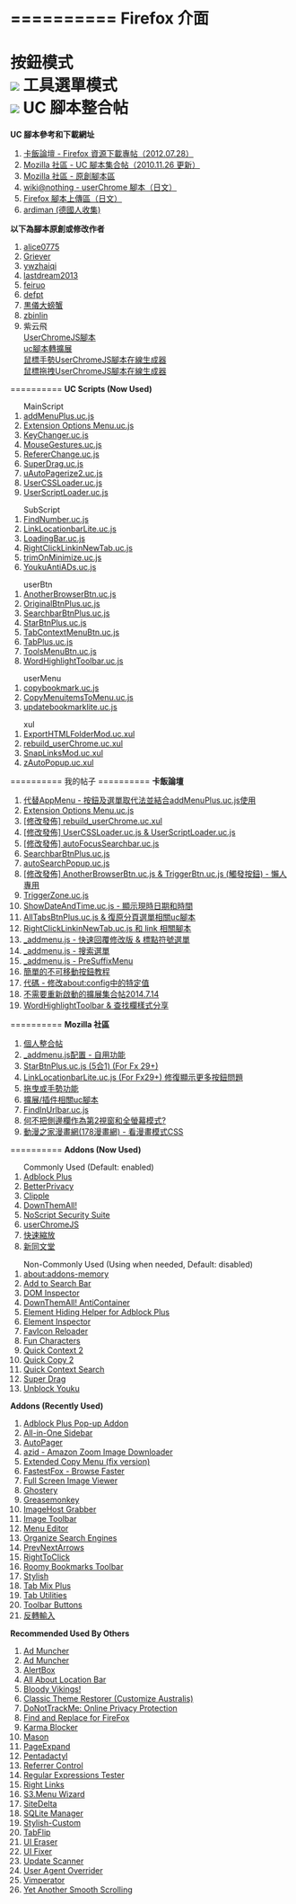 ==========
Firefox 介面
==========
按鈕模式<br>
<img src="https://mozest.com/attachment/201407/20/100724_140586367245ti.png">
工具選單模式<br>
<img src="https://mozest.com/attachment/201407/22/100724_1405993965tvAr.png">
UC 腳本整合帖
==========
<b>UC 腳本參考和下載網址</b>
<ol>
<li><a href="http://bbs.kafan.cn/thread-1340501-1-1.html" target="_blank">卡飯論壇 - Firefox 資源下載專帖（2012.07.28）</a><br></li>
<li><a href="https://g.mozest.com/thread-26773-1-1" target="_blank">Mozilla 社區 - UC 腳本集合帖（2010.11.26 更新）</a><br></li>
<li><a href="https://j.mozest.com/zh-CN/" target="_blank">Mozilla 社區 - 原創腳本區</a><br></li>
<li><a href="http://wiki.nothing.sh/page/userChrome.js%CD%D1%A5%B9%A5%AF%A5%EA%A5%D7%A5%C8#vfb09d65" target="_blank">wiki@nothing - userChrome 腳本（日文）</a><br></li>
<li><a href="http://u6.getuploader.com/script/" target="_blank">Firefox 腳本上傳區（日文）</a><br></li>
<li><a href="https://github.com/ardiman/userChrome.js" target="_blank">ardiman (德國人收集)</a><br></li>
</ol>
<b>以下為腳本原創或修改作者</b>
<ol>
<li><a href="https://github.com/alice0775/userChrome.js" target="_blank">alice0775</a><br></li>
<li><a href="https://github.com/Griever/userChromeJS" target="_blank">Griever</a><br></li>
<li><a href="https://github.com/ywzhaiqi/userChromeJS" target="_blank">ywzhaiqi</a><br></li>
<li><a href="https://github.com/lastdream2013/userChrome" target="_blank">lastdream2013</a><br></li>
<li><a href="https://github.com/feiruo/userChromeJS" target="_blank">feiruo</a><br></li>
<li><a href="https://github.com/defpt/userChromeJs" target="_blank">defpt</a><br></li>
<li><a href="http://pan.baidu.com/share/home?uk=2467242534#category/type=0" target="_blank">黒儀大螃蟹</a><br></li>
<li><a href="https://bitbucket.org/zbinlin" target="_blank">zbinlin</a><br></li>
<li>紫云飛</li>
<a href="http://www.cnblogs.com/ziyunfei/archive/2011/11/25/2263756.html" target="_blank">UserChromeJS腳本</a><br>
<a href="http://www.cnblogs.com/ziyunfei/archive/2012/02/05/2338725.html" target="_blank">uc腳本轉擴展</a><br>
<a href="http://www.cnblogs.com/ziyunfei/archive/2011/12/15/2289504.html" target="_blank">鼠標手勢UserChromeJS腳本在線生成器</a><br>
<a href="http://www.cnblogs.com/ziyunfei/archive/2011/12/20/2293928.html" target="_blank">鼠標拖拽UserChromeJS腳本在線生成器</a><br>
</ol>
==========
<b>UC Scripts (Now Used)</b></br>
<ol>
MainScript
<li><a href="https://github.com/Drager-oos/userChrome/blob/master/MainScript/addMenuPlus.uc.js" target="_blank">addMenuPlus.uc.js</a><br></li>
<li><a href="https://github.com/Drager-oos/userChrome/blob/master/MainScript/Extension%20Options%20Menu.uc.js" target="_blank">Extension Options Menu.uc.js</a><br></li>
<li><a href="https://github.com/Drager-oos/userChrome/blob/master/MainScript/KeyChanger.uc.js" target="_blank">KeyChanger.uc.js</a><br></li>
<li><a href="https://github.com/Drager-oos/userChrome/blob/master/MainScript/MouseGestures.uc.js" target="_blank">MouseGestures.uc.js</a><br></li>
<li><a href="https://github.com/Drager-oos/userChrome/blob/master/MainScript/RefererChange.uc.js" target="_blank">RefererChange.uc.js</a><br></li>
<li><a href="https://github.com/Drager-oos/userChrome/blob/master/MainScript/SuperDrag.uc.js" target="_blank">SuperDrag.uc.js</a><br></li>
<li><a href="https://github.com/Drager-oos/userChrome/blob/master/MainScript/uAutoPagerize2.uc.js" target="_blank">uAutoPagerize2.uc.js</a><br></li>
<li><a href="https://github.com/Drager-oos/userChrome/blob/master/MainScript/UserCSSLoader.uc.js" target="_blank">UserCSSLoader.uc.js</a><br></li>
<li><a href="https://github.com/Drager-oos/userChrome/blob/master/MainScript/UserScriptLoader.uc.js" target="_blank">UserScriptLoader.uc.js</a><br></li>
</ol>
<ol>
SubScript
<li><a href="https://github.com/Drager-oos/userChrome/blob/master/SubScript/FindNumber.uc.js" target="_blank">FindNumber.uc.js</a><br></li>
<li><a href="https://github.com/Drager-oos/userChrome/blob/master/SubScript/LinkLocationbarLite.uc.js" target="_blank">LinkLocationbarLite.uc.js</a><br></li>
<li><a href="https://github.com/Drager-oos/userChrome/blob/master/SubScript/LoadingBar.uc.js" target="_blank">LoadingBar.uc.js</a><br></li>
<li><a href="https://github.com/Drager-oos/userChrome/blob/master/SubScript/RightClickLinkinNewTab.uc.js" target="_blank">RightClickLinkinNewTab.uc.js</a><br></li>
<li><a href="https://github.com/Drager-oos/userChrome/blob/master/SubScript/trimOnMinimize.uc.js" target="_blank">trimOnMinimize.uc.js</a><br></li>
<li><a href="https://github.com/Drager-oos/userChrome/blob/master/SubScript/YoukuAntiADs.uc.js" target="_blank">YoukuAntiADs.uc.js</a><br></li>
</ol>
<ol>
userBtn
<li><a href="https://github.com/Drager-oos/userChrome/blob/master/BtnPlus/AnotherBrowserBtn.uc.js" target="_blank">AnotherBrowserBtn.uc.js</a><br></li>
<li><a href="https://github.com/Drager-oos/userChrome/blob/master/BtnPlus/OriginalBtnPlus.uc.js" target="_blank">OriginalBtnPlus.uc.js</a><br></li>
<li><a href="https://github.com/Drager-oos/userChrome/blob/master/BtnPlus/SearchbarBtnPlus.uc.js" target="_blank">SearchbarBtnPlus.uc.js</a><br></li>
<li><a href="https://github.com/Drager-oos/userChrome/blob/master/BtnPlus/StarBtnPlus.uc.js" target="_blank">StarBtnPlus.uc.js</a><br></li>
<li><a href="https://github.com/Drager-oos/userChrome/blob/master/BtnPlus/TabContextMenuBtn.uc.js" target="_blank">TabContextMenuBtn.uc.js</a><br></li>
<li><a href="https://github.com/Drager-oos/userChrome/blob/master/BtnPlus/TabPlus.uc.js" target="_blank">TabPlus.uc.js</a><br></li>
<li><a href="https://github.com/Drager-oos/userChrome/blob/master/BtnPlus/ToolsMenuBtn.uc.js" target="_blank">ToolsMenuBtn.uc.js</a><br></li>
<li><a href="https://github.com/Drager-oos/userChrome/blob/master/BtnPlus/WordHighlightToolbar.uc.js" target="_blank">WordHighlightToolbar.uc.js</a><br></li>
</ol>
<ol>
userMenu
<li><a href="https://github.com/Drager-oos/userChrome/blob/master/userMenu/copybookmark.uc.js" target="_blank">copybookmark.uc.js</a><br></li>
<li><a href="https://github.com/Drager-oos/userChrome/blob/master/userMenu/CopyMenuitemsToMenu.uc.js" target="_blank">CopyMenuitemsToMenu.uc.js</a><br></li>
<li><a href="https://github.com/Drager-oos/userChrome/blob/master/userMenu/updatebookmarklite.uc.js" target="_blank">updatebookmarklite.uc.js</a><br></li>
</ol>
<ol>
xul
<li><a href="https://github.com/Drager-oos/userChrome/blob/master/xul/ExportHTMLFolderMod.uc.xul" target="_blank">ExportHTMLFolderMod.uc.xul</a><br></li>
<li><a href="https://github.com/Drager-oos/userChrome/blob/master/xul/rebuild_userChrome.uc.xul" target="_blank">rebuild_userChrome.uc.xul</a><br></li>
<li><a href="https://github.com/Drager-oos/userChrome/blob/master/xul/SnapLinksMod.uc.xul" target="_blank">SnapLinksMod.uc.xul</a><br></li>
<li><a href="https://github.com/Drager-oos/userChrome/blob/master/xul/zAutoPopup.uc.xul" target="_blank">zAutoPopup.uc.xul</a><br></li>
</ol>
==========
我的帖子
==========
<b>卡飯論壇</b>
<ol>
<li><a href="http://bbs.kafan.cn/thread-1739599-1-1.html" target="_blank">代替AppMenu - 按鈕及選單取代法並結合addMenuPlus.uc.js使用</a><br></li>
<li><a href="http://bbs.kafan.cn/thread-1755436-1-1.html" target="_blank">Extension Options Menu.uc.js</a><br></li>
<li><a href="http://bbs.kafan.cn/thread-1754228-1-1.html" target="_blank">[修改發佈] rebuild_userChrome.uc.xul</a><br></li>
<li><a href="http://bbs.kafan.cn/thread-1754182-1-1.html" target="_blank">[修改發佈] UserCSSLoader.uc.js & UserScriptLoader.uc.js</a><br></li>
<li><a href="http://bbs.kafan.cn/thread-1739617-1-1.html" target="_blank">[修改發佈] autoFocusSearchbar.uc.js</a><br></li>
<li><a href="http://bbs.kafan.cn/thread-1741525-1-1.html" target="_blank">SearchbarBtnPlus.uc.js</a><br></li>
<li><a href="http://bbs.kafan.cn/thread-1749331-1-1.html" target="_blank">autoSearchPopup.uc.js</a><br></li>
<li><a href="http://bbs.kafan.cn/thread-1739635-1-1.html" target="_blank">[修改發佈] AnotherBrowserBtn.uc.js & TriggerBtn.uc.js (觸發按鈕) - 懶人專用</a><br></li>
<li><a href="http://bbs.kafan.cn/thread-1748650-1-1.html" target="_blank">TriggerZone.uc.js</a><br></li>
<li><a href="http://bbs.kafan.cn/thread-1747400-1-1.html" target="_blank">ShowDateAndTime.uc.js - 顯示現時日期和時間</a><br></li>
<li><a href="http://bbs.kafan.cn/thread-1739999-1-1.html" target="_blank">AllTabsBtnPlus.uc.js & 復原分頁選單相關uc腳本</a><br></li>
<li><a href="http://bbs.kafan.cn/thread-1755453-1-1.html" target="_blank">RightClickLinkinNewTab.uc.js 和 link 相關腳本</a><br></li>
<li><a href="http://bbs.kafan.cn/thread-1739649-1-1.html" target="_blank">_addmenu.js - 快速回覆修改版 & 標點符號選單</a><br></li>
<li><a href="http://bbs.kafan.cn/thread-1750226-1-1.html" target="_blank">_addmenu.js - 搜索選單</a><br></li>
<li><a href="http://bbs.kafan.cn/thread-1752591-1-1.html" target="_blank">_addmenu.js - PreSuffixMenu</a><br></li>
<li><a href="http://bbs.kafan.cn/thread-1743344-1-1.html" target="_blank">簡單的不可移動按鈕教程</a><br></li>
<li><a href="http://bbs.kafan.cn/thread-1743975-1-1.html" target="_blank">代碼 - 修改about:config中的特定值</a><br></li>
<li><a href="http://bbs.kafan.cn/thread-1754619-1-1.html" target="_blank">不需要重新啟動的擴展集合帖2014.7.14</a><br></li>
<li><a href="http://bbs.kafan.cn/thread-1756715-1-1.html" target="_blank">WordHighlightToolbar & 查找欄樣式分享</a><br></li>
</ol>
==========
<b>Mozilla 社區</b>
<ol>
<li><a href="http://g.mozest.com/thread-41396-1-1" target="_blank">個人整合帖</a><br></li>
<li><a href="http://g.mozest.com/thread-44436-1-1" target="_blank">_addmenu.js配置 - 自用功能</a><br></li>
<li><a href="http://g.mozest.com/thread-43774-1-1" target="_blank">StarBtnPlus.uc.js (5合1) (For Fx 29+)</a><br></li>
<li><a href="http://g.mozest.com/thread-44687-1-1" target="_blank">LinkLocationbarLite.uc.js (For Fx29+) 修復顯示更多按鈕問題</a><br></li>
<li><a href="http://g.mozest.com/thread-44453-1-1" target="_blank">拖曳或手勢功能</a><br></li>
<li><a href="http://g.mozest.com/thread-44382-1-1" target="_blank">擴展/插件相關uc腳本</a><br></li>
<li><a href="http://g.mozest.com/thread-43981-1-1" target="_blank">FindInUrlbar.uc.js</a><br></li>
<li><a href="http://g.mozest.com/thread-43737-1-1" target="_blank">何不把側邊欄作為第2視窗和全螢幕模式?</a><br></li>
<li><a href="http://g.mozest.com/thread-43730-1-1" target="_blank">動漫之家漫畫網(178漫畫網) - 看漫畫模式CSS</a><br></li>
</ol>
==========
<b>Addons (Now Used)</b><br>
<ol>
Commonly Used (Default: enabled)
<li><a href="https://addons.mozilla.org/zh-TW/firefox/addon/adblock-plus/" target="_blank">Adblock Plus</a><br></li>
<li><a href="https://addons.mozilla.org/zh-TW/firefox/addon/betterprivacy/" target="_blank">BetterPrivacy</a><br></li>
<li><a href="https://addons.mozilla.org/zh-TW/firefox/addon/clipple/" target="_blank">Clipple</a><br></li>
<li><a href="https://addons.mozilla.org/zh-TW/firefox/addon/downthemall/" target="_blank">DownThemAll!</a><br></li>
<li><a href="https://addons.mozilla.org/zh-tw/firefox/addon/noscript/" target="_blank">NoScript Security Suite</a><br></li>
<li><a href="http://userchromejs.mozdev.org/" target="_blank">userChromeJS</a><br></li>
<li><a href="https://addons.mozilla.org/zh-TW/firefox/addon/zoom-panel/" target="_blank">快速縮放</a><br></li>
<li><a href="https://addons.mozilla.org/zh-TW/firefox/addon/%E6%96%B0%E5%90%8C%E6%96%87%E5%A0%82-new-tong-wen-tang/" target="_blank">新同文堂</a><br></li>
</ol>
<ol>
Non-Commonly Used (Using when needed, Default: disabled)
<li><a href="https://addons.mozilla.org/zh-TW/firefox/addon/about-addons-memory/" target="_blank">about:addons-memory</a><br></li>
<li><a href="https://addons.mozilla.org/zh-TW/firefox/addon/add-to-search-bar/" target="_blank">Add to Search Bar</a><br></li>
<li><a href="https://addons.mozilla.org/zh-TW/firefox/addon/dom-inspector-6622/" target="_blank">DOM Inspector</a><br></li>
<li><a href="https://addons.mozilla.org/zh-TW/firefox/addon/downthemall-anticontainer/" target="_blank">DownThemAll! AntiContainer</a><br></li>
<li><a href="https://addons.mozilla.org/zh-TW/firefox/addon/elemhidehelper/" target="_blank">Element Hiding Helper for Adblock Plus</a><br></li>
<li><a href="https://addons.mozilla.org/zh-TW/firefox/addon/element-inspector/" target="_blank">Element Inspector</a><br></li>
<li><a href="https://addons.mozilla.org/zh-TW/firefox/addon/faviconreloader/" target="_blank">FavIcon Reloader</a><br></li>
<li><a href="https://addons.mozilla.org/zh-TW/firefox/addon/fun-characters/" target="_blank">Fun Characters</a><br></li>
<li><a href="https://addons.mozilla.org/zh-TW/firefox/addon/quick-context-2/" target="_blank">Quick Context 2</a><br></li>
<li><a href="https://addons.mozilla.org/zh-TW/firefox/addon/quick-copy-2/" target="_blank">Quick Copy 2</a><br></li>
<li><a href="https://addons.mozilla.org/zh-TW/firefox/addon/quickcontextsearch/" target="_blank">Quick Context Search</a><br></li>
<li><a href="https://addons.mozilla.org/zh-TW/firefox/addon/super-drag/" target="_blank">Super Drag</a><br></li>
<li><a href="https://addons.mozilla.org/zh-TW/firefox/addon/unblock-youku/" target="_blank">Unblock Youku</a><br></li>
</ol>
<b>Addons (Recently Used)</b>
<ol>
<li><a href="https://addons.mozilla.org/zh-TW/firefox/addon/adblock-plus-pop-up-addon/" target="_blank">Adblock Plus Pop-up Addon</a><br></li>
<li><a href="https://addons.mozilla.org/zh-TW/firefox/addon/all-in-one-sidebar/" target="_blank">All-in-One Sidebar</a><br></li>
<li><a href="https://addons.mozilla.org/zh-TW/firefox/addon/autopager/" target="_blank">AutoPager</a><br></li>
<li><a href="https://addons.mozilla.org/zh-TW/firefox/addon/azid-amazon-zoom-image-downloa/" target="_blank">azid - Amazon Zoom Image Downloader</a><br></li>
<li><a href="https://addons.mozilla.org/zh-TW/firefox/addon/extended-copy-menu-fix-vers/" target="_blank">Extended Copy Menu (fix version)</a><br></li>
<li><a href="https://addons.mozilla.org/zh-TW/firefox/addon/fastestfox-browse-faster/" target="_blank">FastestFox - Browse Faster</a><br></li>
<li><a href="https://addons.mozilla.org/zh-TW/firefox/addon/full-screen-image-viewer/" target="_blank">Full Screen Image Viewer</a><br></li>
<li><a href="https://addons.mozilla.org/zh-TW/firefox/addon/ghostery/" target="_blank">Ghostery</a><br></li>
<li><a href="https://addons.mozilla.org/zh-TW/firefox/addon/greasemonkey/" target="_blank">Greasemonkey</a><br></li>
<li><a href="https://addons.mozilla.org/zh-TW/firefox/addon/imagehost-grabber/" target="_blank">ImageHost Grabber</a><br></li>
<li><a href="https://addons.mozilla.org/zh-TW/firefox/addon/image-toolbar/" target="_blank">Image Toolbar</a><br></li>
<li><a href="https://addons.mozilla.org/zh-TW/firefox/addon/menu-editor/" target="_blank">Menu Editor</a><br></li>
<li><a href="https://addons.mozilla.org/zh-TW/firefox/addon/organize-search-engines/" target="_blank">Organize Search Engines</a><br></li>
<li><a href="https://addons.mozilla.org/zh-TW/firefox/addon/prevnextarrows/" target="_blank">PrevNextArrows</a><br></li>
<li><a href="https://addons.mozilla.org/zh-TW/firefox/addon/righttoclick/" target="_blank">RightToClick</a><br></li>
<li><a href="https://addons.mozilla.org/zh-TW/firefox/addon/roomy-bookmarks-toolbar/" target="_blank">Roomy Bookmarks Toolbar</a><br></li>
<li><a href="https://addons.mozilla.org/zh-TW/firefox/addon/stylish/" target="_blank">Stylish</a><br></li>
<li><a href="https://addons.mozilla.org/zh-TW/firefox/addon/tab-mix-plus/" target="_blank">Tab Mix Plus</a><br></li>
<li><a href="https://addons.mozilla.org/zh-TW/firefox/addon/tab-utilities/" target="_blank">Tab Utilities</a><br></li>
<li><a href="https://addons.mozilla.org/zh-TW/firefox/addon/toolbar-buttons/" target="_blank">Toolbar Buttons</a><br></li>
<li><a href="https://addons.mozilla.org/zh-TW/firefox/addon/invert-input/" target="_blank">反轉輸入</a><br></li>
</ol>
<b>Recommended Used By Others</b>
<ol>
<li><a href="http://www.admuncher.com/download.shtml" target="_blank">Ad Muncher</a><br></li>
<li><a href="http://baike.baidu.com/view/1800356.htm" target="_blank">Ad Muncher</a><br></li>
<li><a href="https://addons.mozilla.org/zh-TW/firefox/addon/alertbox/" target="_blank">AlertBox</a><br></li>
<li><a href="https://addons.mozilla.org/zh-TW/firefox/addon/all-about-location-bar/ target="_blank">All About Location Bar</a><br></li>
<li><a href="https://addons.mozilla.org/zh-CN/firefox/addon/bloody-vikings/" target="_blank">Bloody Vikings!</a><br></li>
<li><a href="https://addons.mozilla.org/zh-TW/firefox/addon/classicthemerestorer/" target="_blank">Classic Theme Restorer (Customize Australis)</a><br></li>
<li><a href="https://addons.mozilla.org/zh-TW/firefox/addon/donottrackplus/" target="_blank">DoNotTrackMe: Online Privacy Protection</a><br></li>
<li><a href="https://addons.mozilla.org/zh-TW/firefox/addon/find-and-replace-for-firefox/" target="_blank">Find and Replace for FireFox</a><br></li>
<li><a href="https://addons.mozilla.org/zh-TW/firefox/addon/karma-blocker/" target="_blank">Karma Blocker</a><br></li>
<li><a href="https://addons.mozilla.org/zh-TW/firefox/addon/mason/" target="_blank">Mason</a><br></li>
<li><a href="https://addons.mozilla.org/zh-TW/firefox/addon/pageexpand/">PageExpand</a><br></li>
<li><a href="https://addons.mozilla.org/zh-TW/firefox/addon/pentadactyl/" target="_blank">Pentadactyl</a><br></li>
<li><a href="https://addons.mozilla.org/zh-CN/firefox/addon/referrer-control/" target="_blank">Referrer Control</a><br></li>
<li><a href="https://addons.mozilla.org/zh-TW/firefox/addon/rext/" target="_blank">Regular Expressions Tester</a><br></li>
<li><a href="https://addons.mozilla.org/zh-TW/firefox/addon/right-links/" target="_blank">Right Links</a><br></li>
<li><a href="https://addons.mozilla.org/zh-TW/firefox/addon/s3menu-wizard/" target="_blank">S3.Menu Wizard</a><br></li>
<li><a href="https://addons.mozilla.org/zh-TW/firefox/addon/sitedelta/" target="_blank">SiteDelta</a><br></li>
<li><a href="https://addons.mozilla.org/zh-TW/firefox/addon/sqlite-manager/" target="_blank">SQLite Manager</a><br></li>
<li><a href="https://addons.mozilla.org/zh-CN/firefox/addon/stylish-custom/" target="_blank">Stylish-Custom</a><br></li>
<li><a href="https://addons.mozilla.org/zh-TW/firefox/addon/tabflip/" target="_blank">TabFlip</a><br></li>
<li><a href="https://addons.mozilla.org/zh-TW/firefox/addon/ui-eraser/" target="_blank">UI Eraser</a><br></li>
<li><a href="https://addons.mozilla.org/zh-TW/firefox/addon/firefox-4-ui-fixer/" target="_blank">UI Fixer</a><br></li>
<li><a href="https://addons.mozilla.org/zh-TW/firefox/addon/update-scanner/" target="_blank">Update Scanner</a><br></li>
<li><a href="https://addons.mozilla.org/zh-TW/firefox/addon/user-agent-overrider/" target="_blank">User Agent Overrider</a><br></li>
<li><a href="https://addons.mozilla.org/zh-TW/firefox/addon/vimperator/" target="_blank">Vimperator</a><br></li>
<li><a href="https://addons.mozilla.org/zh-TW/firefox/addon/yet-another-smooth-scrolling/" target="_blank">Yet Another Smooth Scrolling</a><br></li>
</ol>
